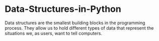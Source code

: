 # Data-Structures-in-Python
Data structures are the smallest building blocks in the programming process. They allow us to hold different types of data that represent the situations we, as users, want to tell computers.
